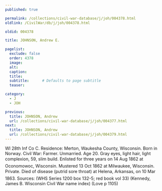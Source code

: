 ```yaml
---
published: true

permalink: /collections/civil-war-database/j/joh/004378.html
oldlink: /CivilWar/db/j/joh/004378.html

oldid: 004378

title: JOHNSON, Andrew E.

pagelist:
  exclude: false
  order: 4378
  image: 
  alt:
  caption:
  title:
  subtitle:      # Defaults to page subtitle
  teaser:

category: 
  - J 
  - JOH

previous:
  title: JOHNSON, Andrew
  url: /collections/civil-war-database/j/joh/004377.html  
next:
  title: JOHNSON, Andrew
  url: /collections/civil-war-database/j/joh/004379.html   
---
```

WI 28th Inf Co C. Residence: Merton, Waukesha County, Wisconsin. Born in Norway. Civil War: Farmer. Unmarried. Age 20. Gray eyes, light hair, light complexion, 5&#146;9&#148;, slim build. Enlisted for three years on 14 Aug 1862 at Oconomowoc, Wisconsin. Mustered 13 Oct 1862 at Milwaukee, Wisconsin. Private. Died of disease (&#147;putrid sore throat&#148;) at Helena, Arkansas, on 10 Mar 1863. Sources: (WHS Series 1200 box 132-5; red book vol 33) (Kennedy, James B. Wisconsin Civil War name index) (Love p 1105)